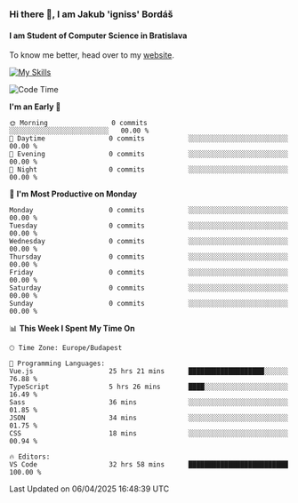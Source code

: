 ### Hi there 👋, I am Jakub 'igniss' Bordáš

#### I am Student of Computer Science in Bratislava
To know me better, head over to my [website](https://bordas.sk).

[![My Skills](https://skillicons.dev/icons?i=js,typescript,html,css,figma,svelte,vue,next,postgresql,nest,express,nodejs)](https://bordas.sk)


<!--START_SECTION:waka-->
![Code Time](http://img.shields.io/badge/Code%20Time-1%2C798%20hrs%2042%20mins-blue)

**I'm an Early 🐤** 

```text
🌞 Morning                0 commits           ░░░░░░░░░░░░░░░░░░░░░░░░░   00.00 % 
🌆 Daytime                0 commits           ░░░░░░░░░░░░░░░░░░░░░░░░░   00.00 % 
🌃 Evening                0 commits           ░░░░░░░░░░░░░░░░░░░░░░░░░   00.00 % 
🌙 Night                  0 commits           ░░░░░░░░░░░░░░░░░░░░░░░░░   00.00 % 
```
📅 **I'm Most Productive on Monday** 

```text
Monday                   0 commits           ░░░░░░░░░░░░░░░░░░░░░░░░░   00.00 % 
Tuesday                  0 commits           ░░░░░░░░░░░░░░░░░░░░░░░░░   00.00 % 
Wednesday                0 commits           ░░░░░░░░░░░░░░░░░░░░░░░░░   00.00 % 
Thursday                 0 commits           ░░░░░░░░░░░░░░░░░░░░░░░░░   00.00 % 
Friday                   0 commits           ░░░░░░░░░░░░░░░░░░░░░░░░░   00.00 % 
Saturday                 0 commits           ░░░░░░░░░░░░░░░░░░░░░░░░░   00.00 % 
Sunday                   0 commits           ░░░░░░░░░░░░░░░░░░░░░░░░░   00.00 % 
```


📊 **This Week I Spent My Time On** 

```text
🕑︎ Time Zone: Europe/Budapest

💬 Programming Languages: 
Vue.js                   25 hrs 21 mins      ███████████████████░░░░░░   76.88 % 
TypeScript               5 hrs 26 mins       ████░░░░░░░░░░░░░░░░░░░░░   16.49 % 
Sass                     36 mins             ░░░░░░░░░░░░░░░░░░░░░░░░░   01.85 % 
JSON                     34 mins             ░░░░░░░░░░░░░░░░░░░░░░░░░   01.75 % 
CSS                      18 mins             ░░░░░░░░░░░░░░░░░░░░░░░░░   00.94 % 

🔥 Editors: 
VS Code                  32 hrs 58 mins      █████████████████████████   100.00 % 
```


 Last Updated on 06/04/2025 16:48:39 UTC
<!--END_SECTION:waka-->
